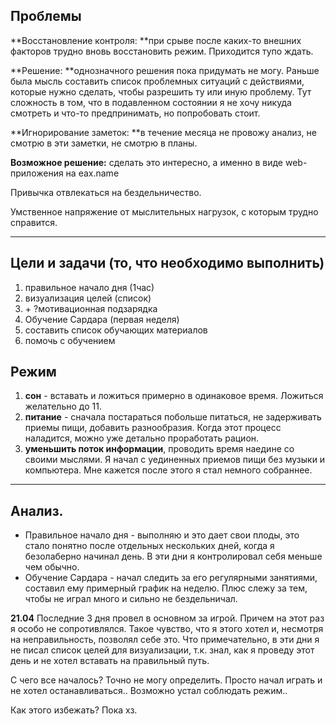 ## Проблемы

**Восстановление контроля: **при срыве после каких-то внешних факторов трудно вновь восстановить режим. Приходится тупо ждать.

**Решение: **однозначного решения пока придумать не могу. Раньше была мысль составить список проблемных ситуаций с действиями, которые нужно сделать, чтобы разрешить ту или иную проблему. Тут сложность в том, что в подавленном состоянии я не хочу никуда смотреть и что-то предпринимать, но попробовать стоит.



**Игнорирование заметок: **в течение месяца не провожу анализ, не смотрю в эти заметки, не смотрю в планы.

**Возможное решение:** сделать это интересно, а именно в виде web-приложения на eax.name



Привычка отвлекаться на бездельничество.



Умственное напряжение от мыслительных нагрузок, с которым трудно справится.

---

## Цели и задачи (то, что необходимо выполнить)

1. правильное начало дня \(1час\)
  1. визуализация целей (список)
  2. \+ ?мотивационная подзарядка
2. Обучение Сардара (первая неделя)
  1. составить список обучающих материалов
  2. помочь с обучением

## Режим

1. **сон** - вставать и ложиться примерно в одинаковое время. Ложиться желательно до 11.
2. **питание** - сначала постараться побольше питаться, не задерживать приемы пищи, добавить разнообразия. Когда этот процесс наладится, можно уже детально проработать рацион.
3. **уменьшить поток информации**, проводить время наедине со своими мыслями. Я начал с уединенных приемов пищи без музыки и компьютера. Мне кажется после этого я стал немного собраннее.

---

## Анализ.
* Правильное начало дня - выполняю и это дает свои плоды, это стало понятно после отдельных нескольких дней, когда я безолаберно начинал день. В эти дни я контролировал себя меньше чем обычно.
* Обучение Сардара - начал следить за его регулярными занятиями, составил ему примерный график на неделю. Плюс слежу за тем, чтобы не играл много и сильно не бездельничал.

**21.04**
Последние 3 дня провел в основном за игрой. Причем на этот раз я особо не сопротивлялся. Такое чувство, что я этого хотел и, несмотря на неправильность, позволял себе это. Что примечательно, в эти дни я не писал список целей для визуализации, т.к. знал, как я проведу этот день и не хотел вставать на правильный путь.

С чего все началось? Точно не могу определить. Просто начал играть и не хотел останавливаться.. Возможно устал соблюдать режим..

Как этого избежать? Пока хз.